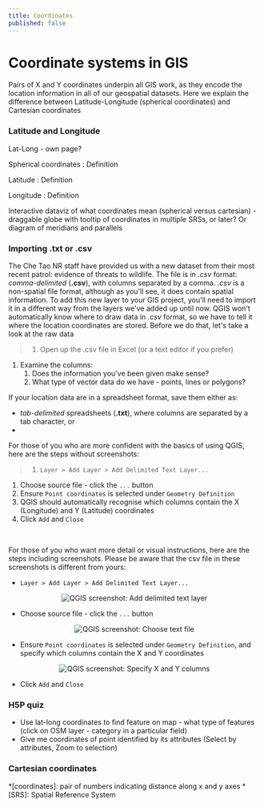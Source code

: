```yaml
---
title: Coordinates
published: false
---
```


# Coordinate systems in GIS

Pairs of X and Y coordinates underpin all GIS work, as they encode the location information in all of our geospatial datasets.  Here we explain the difference between Latitude-Longitude (spherical coordinates) and Cartesian coordinates

### Latitude and Longitude

Lat-Long - own page?

Spherical coordinates
: Definition

Latitude
: Definition

Longitude
: Definition



Interactive dataviz of what coordinates mean (spherical versus cartesian) - draggable globe with tooltip of coordinates in multiple SRSs, or later?
Or diagram of meridians and parallels

### Importing .txt or .csv

The Che Tao NR staff have provided us with a new dataset from their most recent patrol: evidence of threats to wildlife.  The file is in *.csv* format: *comma-delimited* (**.csv**), with columns separated by a comma.  *.csv* is a non-spatial file format, although as you'll see, it does contain spatial information.  To add this new layer to your GIS project, you'll need to import it in a different way from the layers we've added up until now.  QGIS won't automatically know where to draw data in *.csv* format, so we have to tell it where the location coordinates are stored.  Before we do that, let's take a look at the raw data

> 1. Open up the .csv file in Excel (or a text editor if you prefer)
1. Examine the columns:
   1. Does the information you've been given make sense?
   2. What type of vector data do we have - points, lines or polygons?

If your location data are in a spreadsheet format, save them either as:
- *tab-delimited* spreadsheets (**.txt**), where columns are separated by a tab character, or
- 

For those of you who are more confident with the basics of using QGIS, here are the steps without screenshots:
> 1. `Layer > Add Layer > Add Delimited Text Layer...`
1. Choose source file - click the `...` button
2. Ensure `Point coordinates` is selected under `Geometry Definition`
3. QGIS should automatically recognise which columns contain the X (Longitude) and Y (Latitude) coordinates
4. Click `Add` and `Close`

<br>

For those of you who want more detail or visual instructions, here are the steps including screenshots.  Please be aware that the csv file in these screenshots is different from yours:

- `Layer > Add Layer > Add Delimited Text Layer...`

<center><img src="{{site.baseurl}}/src/img/add-text-qgis-013.png" alt="QGIS screenshot: Add delimited text layer"></center>

- Choose source file - click the `...` button
<center><img src="{{site.baseurl}}/src/img/add-text-qgis-019.png" alt="QGIS screenshot: Choose text file"></center>

- Ensure `Point coordinates` is selected under `Geometry Definition`, and specify which columns contain the X and Y coordinates 
<center><img src="{{site.baseurl}}/src/img/add-text-qgis-033.png" alt="QGIS screenshot: Specify X and Y columns"></center>

- Click `Add` and `Close`



<!-- ### Add geometry to points

We're going to create a new column in GibbonSightings_Survey1.geojson to illustrate what the X (Longitude) and Y (Latitude) coordinates look like for these data

> Call them Lat-Long
> Then add in a different CRS later in the module -->

### H5P quiz
- Use lat-long coordinates to find feature on map - what type of features (click on OSM layer - category in a particular field)
- Give me coordinates of point identified by its attributes (Select by attributes, Zoom to selection)



### Cartesian coordinates






*[coordinates]: pair of numbers indicating distance along x and y axes
*[SRS]: Spatial Reference System
